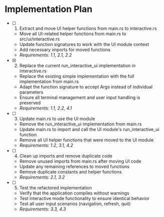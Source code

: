 # Implementation Plan

- [ ] 1. Extract and move UI helper functions from main.rs to interactive.rs
  - Move all UI-related helper functions from main.rs to src/ui/interactive.rs
  - Update function signatures to work with the UI module context
  - Add necessary imports for moved functions
  - _Requirements: 1.1, 2.1, 2.2_

- [x] 2. Replace the current run_interactive_ui implementation in interactive.rs
  - Replace the existing simple implementation with the full implementation from main.rs
  - Adapt the function signature to accept Args instead of individual parameters
  - Ensure all terminal management and user input handling is preserved
  - _Requirements: 1.1, 2.2, 4.1_

- [ ] 3. Update main.rs to use the UI module
  - Remove the run_interactive_ui implementation from main.rs
  - Update main.rs to import and call the UI module's run_interactive_ui function
  - Remove all UI helper functions that were moved to the UI module
  - _Requirements: 1.2, 3.1, 4.2_

- [ ] 4. Clean up imports and remove duplicate code
  - Remove unused imports from main.rs after moving UI code
  - Update any remaining references to moved functions
  - Remove duplicate constants and helper functions
  - _Requirements: 2.1, 3.2_

- [ ] 5. Test the refactored implementation
  - Verify that the application compiles without warnings
  - Test interactive mode functionality to ensure identical behavior
  - Test all user input scenarios (navigation, refresh, quit)
  - _Requirements: 3.3, 4.3_